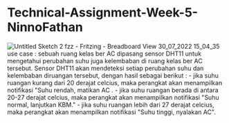 # Technical-Assignment-Week-5-NinnoFathan
![Untitled Sketch 2 fzz - Fritzing -  Breadboard View  30_07_2022 15_04_35](https://user-images.githubusercontent.com/108131425/181879351-a92cfffa-a08a-4564-9250-09d842d5c057.png)
use case : sebuah ruang kelas ber AC dipasang sensor DHT11 untuk mengetahui perubahan suhu juga kelembaban di ruang kelas ber AC tersebut. Sensor DHT11 akan mendeteksi setiap perubahan suhu dan kelembaban diruangan tersebut, dengan hasil sebagai berikut : - jika suhu ruangan kurang dari 20 derajat celcius, maka perangkat akan menampilkan notifikasi "Suhu rendah,  matikan AC . - jika suhu ruangan berada di antara 20-27 derajat celcius, maka perangkat akan menampilkan notifikasi "Suhu normal, lanjutkan KBM." - jika suhu ruangan lebih dari 27 derajat celcius, maka perangkat akan menampilkan notifikasi "Suhu tinggi, nyalakan AC".
